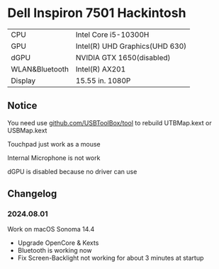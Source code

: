 # Dell Inspiron 7501 Hackintosh

|||
|  ----  | ----  |
|CPU|Intel Core i5-10300H|
|GPU|Intel(R) UHD Graphics(UHD 630)|
|dGPU|NVIDIA GTX 1650(disabled)|
|WLAN&Bluetooth|Intel(R) AX201
|Display|15.55 in. 1080P
## Notice 
You need use [github.com/USBToolBox/tool](https://github.com/USBToolBox/tool/) to rebuild UTBMap.kext or USBMap.kext

Touchpad just work as a mouse

Internal Microphone is not work

dGPU is disabled because no driver can use

## Changelog
### 2024.08.01
Work on macOS Sonoma 14.4
 - Upgrade OpenCore & Kexts
 - Bluetooth is working now
 - Fix Screen-Backlight not working for about 3 minutes at startup
